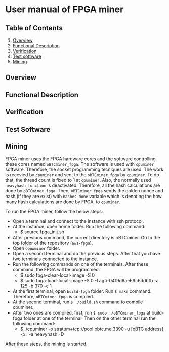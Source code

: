# User manual of FPGA miner

## Table of Contents

1. [Overview](#overview)
2. [Functional Description](#description)
3. [Verification](#verification)
4. [Test software](#test_software)  
3. [Mining](#Mining)

<a name="overview"></a>
## Overview

<a name="description"></a>
## Functional Description

<a name="verification"></a>
## Verification

<a name="test_software"></a>
## Test Software

<a name="mining"></a>
## Mining

FPGA miner uses the FPGA hardware cores and the software controlling these cores named `oBTCminer_fpga`.  The software is used with `cpuminer` software. Therefore, the socket programming tecniques are used. The work is recevied by `cpuminer` and sent to the `oBTCminer_fpga` by `cpuminer`. To do that, the thread count is fixed to 1 at `cpuminer`. Also, the normally used `heavyhash function` is deactivated. Therefore, all the hash calculations are done by `oBTCminer_fpga`. Then, `oBTCminer_fpga` sends the golden nonce and hash (if they are exist) with `hashes_done` variable which is denoting the how many hash calculations are done by FPGA, to `cpuminer`.

To run the FPGA miner, follow the below steps:

- Open a terminal and connect to the instance with ssh protocol.
- At the instance, open home folder. Run the following command:
    - $ source fpga_init.sh
- After previous command, the current directory is oBTCminer. Go to the top folder of the repository (`aws-fpga`).
- Open `opowminer` folder.
- Open a second terminal and do the previous steps. After that you have two terminals connected to the instance.
- Run the following commands on one of the terminals. After these command, the FPGA will be programmed.
    - $ sudo fpga-clear-local-image -S 0
    - $ sudo fpga-load-local-image -S 0 -I agfi-0419d6ae69c6ddbfb -a 125 -b 370 -c 1
- At the first terminal, open `build-fpga` folder. Run `$ make` command. Therefore, `oBTCminer_fpga` is compiled.
- At the second terminal, run  `$ ./build.sh` command to compile cpuminer.
- After two ones are compiled, first, run `$ sudo ./oBTCminer_fpga` at build-fpga folder at one of the terminal. Then on the other terminal run the following command:
    - $ ./cpuminer -o stratum+tcp://pool.obtc.me:3390 -u [oBTC address] -p . -a heavyhash -D

After these steps, the mining is started.